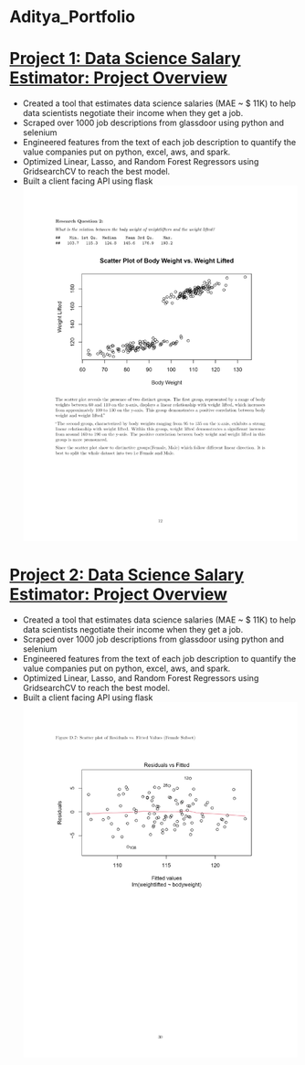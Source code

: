 # Aditya_Portfolio

# [Project 1: Data Science Salary Estimator: Project Overview](https://github.com/AdityaSagave/Customer-Churn-Prediction)

* Created a tool that estimates data science salaries (MAE ~ $ 11K) to help data scientists negotiate their income when they get a job.
* Scraped over 1000 job descriptions from glassdoor using python and selenium
* Engineered features from the text of each job description to quantify the value companies put on python, excel, aws, and spark.
* Optimized Linear, Lasso, and Random Forest Regressors using GridsearchCV to reach the best model.
* Built a client facing API using flask
  ![](https://github.com/AdityaSagave/Portfolio/blob/main/images/download%20(1).png)


# [Project 2: Data Science Salary Estimator: Project Overview](https://github.com/AdityaSagave/STATS6170-Statistical-Report)

* Created a tool that estimates data science salaries (MAE ~ $ 11K) to help data scientists negotiate their income when they get a job.
* Scraped over 1000 job descriptions from glassdoor using python and selenium
* Engineered features from the text of each job description to quantify the value companies put on python, excel, aws, and spark.
* Optimized Linear, Lasso, and Random Forest Regressors using GridsearchCV to reach the best model.
* Built a client facing API using flask 
  ![](https://github.com/AdityaSagave/Portfolio/blob/main/images/download%20(2).png)
